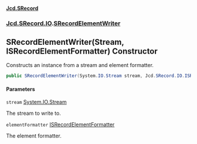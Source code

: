 #### [Jcd.SRecord](index.md 'index')
### [Jcd.SRecord.IO](Jcd.SRecord.IO.md 'Jcd.SRecord.IO').[SRecordElementWriter](Jcd.SRecord.IO.SRecordElementWriter.md 'Jcd.SRecord.IO.SRecordElementWriter')

## SRecordElementWriter(Stream, ISRecordElementFormatter) Constructor

Constructs an instance from a stream and element formatter.

```csharp
public SRecordElementWriter(System.IO.Stream stream, Jcd.SRecord.IO.ISRecordElementFormatter elementFormatter);
```
#### Parameters

<a name='Jcd.SRecord.IO.SRecordElementWriter.SRecordElementWriter(System.IO.Stream,Jcd.SRecord.IO.ISRecordElementFormatter).stream'></a>

`stream` [System.IO.Stream](https://docs.microsoft.com/en-us/dotnet/api/System.IO.Stream 'System.IO.Stream')

The stream to write to.

<a name='Jcd.SRecord.IO.SRecordElementWriter.SRecordElementWriter(System.IO.Stream,Jcd.SRecord.IO.ISRecordElementFormatter).elementFormatter'></a>

`elementFormatter` [ISRecordElementFormatter](Jcd.SRecord.IO.ISRecordElementFormatter.md 'Jcd.SRecord.IO.ISRecordElementFormatter')

The element formatter.